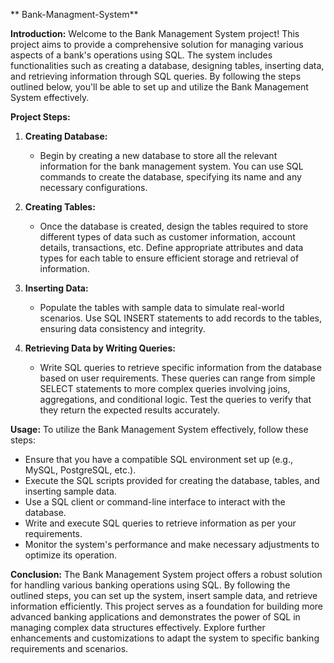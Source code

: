 ** Bank-Managment-System**


**Introduction:**
Welcome to the Bank Management System project! This project aims to provide a comprehensive solution for managing various aspects of a bank's operations using SQL. The system includes functionalities such as creating a database, designing tables, inserting data, and retrieving information through SQL queries. By following the steps outlined below, you'll be able to set up and utilize the Bank Management System effectively.

**Project Steps:**

1. **Creating Database:**
   - Begin by creating a new database to store all the relevant information for the bank management system. You can use SQL commands to create the database, specifying its name and any necessary configurations.

2. **Creating Tables:**
   - Once the database is created, design the tables required to store different types of data such as customer information, account details, transactions, etc. Define appropriate attributes and data types for each table to ensure efficient storage and retrieval of information.

3. **Inserting Data:**
   - Populate the tables with sample data to simulate real-world scenarios. Use SQL INSERT statements to add records to the tables, ensuring data consistency and integrity.

4. **Retrieving Data by Writing Queries:**
   - Write SQL queries to retrieve specific information from the database based on user requirements. These queries can range from simple SELECT statements to more complex queries involving joins, aggregations, and conditional logic. Test the queries to verify that they return the expected results accurately.

**Usage:**
To utilize the Bank Management System effectively, follow these steps:
- Ensure that you have a compatible SQL environment set up (e.g., MySQL, PostgreSQL, etc.).
- Execute the SQL scripts provided for creating the database, tables, and inserting sample data.
- Use a SQL client or command-line interface to interact with the database.
- Write and execute SQL queries to retrieve information as per your requirements.
- Monitor the system's performance and make necessary adjustments to optimize its operation.

**Conclusion:**
The Bank Management System project offers a robust solution for handling various banking operations using SQL. By following the outlined steps, you can set up the system, insert sample data, and retrieve information efficiently. This project serves as a foundation for building more advanced banking applications and demonstrates the power of SQL in managing complex data structures effectively. Explore further enhancements and customizations to adapt the system to specific banking requirements and scenarios.
